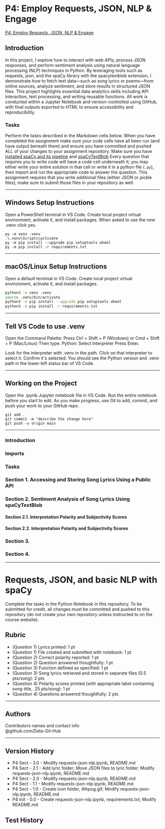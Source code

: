 # P4: Employ Requests, JSON, NLP & Engage

[P4: Employ Requests, JSON, NLP & Engage](https://github.com/Data-Git-Hub/JSON)

## Introduction
In this project, I explore how to interact with web APIs, process JSON responses, and perform sentiment analysis using natural language processing (NLP) techniques in Python. By leveraging tools such as requests, json, and the spaCy library with the spacytextblob extension, I demonstrate how to fetch text data—such as song lyrics or poems—from online sources, analyze sentiment, and store results in structured JSON files. This project highlights essential data analytics skills including API interaction, text processing, and writing reusable functions. All work is conducted within a Jupyter Notebook and version-controlled using GitHub, with final outputs exported to HTML to ensure accessibility and reproducibility.

### Tasks
Perform the tasks described in the Markdown cells below.  When you have completed the assignment make sure your code cells have all been run (and have output beneath them) and ensure you have committed and pushed ALL of your changes to your assignment repository.  Make sure you have [installed spaCy and its pipeline](https://spacy.io/usage#quickstart) and [spaCyTextBlob](https://spacy.io/universe/project/spacy-textblob)  Every question that requires you to write code will have a code cell underneath it; you may either write your entire solution in that cell or write it in a python file (`.py`), then import and run the appropriate code to answer the question.  This assignment requires that you write additional files (either JSON or pickle files); make sure to submit those files in your repository as well.

---

## Windows Setup Instructions

Open a PowerShell terminal in VS Code. 
Create local project virtual environment, activate it, and install packages. 
When asked to use the new .venv click yes. 

```shell
py -m venv .venv
.\.venv\Scripts\activate
py -m pip install --upgrade pip setuptools wheel
py -m pip install -r requirements.txt
```

---

## macOS/Linux Setup Instructions

Open a default terminal in VS Code. 
Create local project virtual environment, activate it, and install packages. 

```zsh
python3 -m venv .venv
source .venv/bin/activate
python3 -m pip install --upgrade pip setuptools wheel
python3 -m pip install -r requirements.txt
```

---

## Tell VS Code to use .venv

Open the Command Palette: Press Ctrl + Shift + P (Windows) or Cmd + Shift + P (Mac/Linux)
Then type: Python: Select Interpreter
Press Enter.

Look for the interpreter with .venv in the path.
Click on that interpreter to select it.
Confirm it's selected: You should see the Python version and .venv path in the lower-left status bar of VS Code.

---

## Working on the Project

Open the .ipynb Jupyter notebook file in VS Code. 
Run the entire notebook before you start to edit. 
As you make progress, use Git to add, commit, and push your work to your GitHub repo.

```shell
git add .
git commit -m "describe the change here"
git push -u origin main
```

---

### Introduction

### Imports

### Tasks

### Section 1. Accessing and Storing Song Lyrics Using a Public API

### Section 2. Sentiment Analysis of Song Lyrics Using spaCyTextBlob

#### Section 2.1. Interpretation Polarity and Subjectivity Scores

#### Section 2.2. Interpretation Polarity and Subjectivity Scores

### Section 3. 

### Section 4. 

---

# Requests, JSON, and basic NLP with spaCy

Complete the tasks in the Python Notebook in this repository.
To be submitted for credit, all changes must be committed and pushed to this repository (do not create your own repository unless instructed to on the course website).

## Rubric

* (Question 1) Lyrics printed: 1 pt
* (Question 1) File created and submitted with notebook: 1 pt
* (Question 2) Correct polarity reported: 1 pt
* (Question 2) Question answered thoughtfully: 1 pt
* (Question 3) Function defined as specified: 1 pt
* (Question 3) Song lyrics retrieved and stored in separate files (0.5 pts/song): 2 pts
* (Question 4) Polarity scores printed (with appropriate label containing song title, .25 pts/song): 1 pt
* (Question 4) Questions answered thoughtfully: 2 pts

---

## Authors

Contributors names and contact info <br>
@github.com/Data-Git-Hub <br>

---

## Version History
- P4 Sect - 3.0 - Modify requests-json-nlp.ipynb, README.md
- P4 Sect - 2.1 - Add lyric folder; Move JSON files to lyric folder; Modify requests-json-nlp.ipynb, README.md
- P4 Sect - 2.0 - Modify requests-json-nlp.ipynb, README.md
- P4 Sect - 1.1 - Modify requests-json-nlp.ipynb, README.md
- P4 Sect - 1.0 - Create icon folder, 4thpog.gif; Modify requests-json-nlp.ipynb, README.md
- P4 Init - 0.0 - Create requests-json-nlp.ipynb, requirements.txt; Modify README.md
## Test History